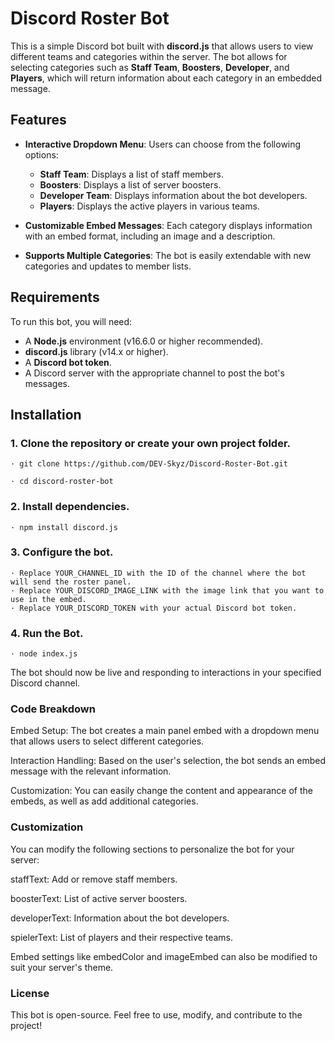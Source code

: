 # Discord Roster Bot

This is a simple Discord bot built with **discord.js** that allows users to view different teams and categories within the server. The bot allows for selecting categories such as **Staff Team**, **Boosters**, **Developer**, and **Players**, which will return information about each category in an embedded message.

## Features

- **Interactive Dropdown Menu**: Users can choose from the following options:
  - **Staff Team**: Displays a list of staff members.
  - **Boosters**: Displays a list of server boosters.
  - **Developer Team**: Displays information about the bot developers.
  - **Players**: Displays the active players in various teams.

- **Customizable Embed Messages**: Each category displays information with an embed format, including an image and a description.

- **Supports Multiple Categories**: The bot is easily extendable with new categories and updates to member lists.

## Requirements

To run this bot, you will need:

- A **Node.js** environment (v16.6.0 or higher recommended).
- **discord.js** library (v14.x or higher).
- A **Discord bot token**.
- A Discord server with the appropriate channel to post the bot's messages.

## Installation

### 1. Clone the repository or create your own project folder.

	· git clone https://github.com/DEV-Skyz/Discord-Roster-Bot.git

	· cd discord-roster-bot

### 2. Install dependencies.

	· npm install discord.js


### 3. Configure the bot.

	· Replace YOUR_CHANNEL_ID with the ID of the channel where the bot will send the roster panel.
	· Replace YOUR_DISCORD_IMAGE_LINK with the image link that you want to use in the embed.
	· Replace YOUR_DISCORD_TOKEN with your actual Discord bot token.

### 4. Run the Bot.

	· node index.js

  
   

The bot should now be live and responding to interactions in your specified Discord channel.




### Code Breakdown

Embed Setup: The bot creates a main panel embed with a dropdown menu that allows users to select different categories.

Interaction Handling: Based on the user's selection, the bot sends an embed message with the relevant information.

Customization: You can easily change the content and appearance of the embeds, as well as add additional categories.




### Customization

You can modify the following sections to personalize the bot for your server:

staffText: Add or remove staff members.

boosterText: List of active server boosters.

developerText: Information about the bot developers.

spielerText: List of players and their respective teams.

Embed settings like embedColor and imageEmbed can also be modified to suit your server's theme.





### License

This bot is open-source. Feel free to use, modify, and contribute to the project!


